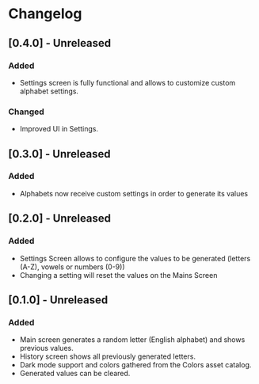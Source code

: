 # Changelog

## [0.4.0] - Unreleased
### Added
- Settings screen is fully functional and allows to customize custom alphabet settings.

### Changed
- Improved UI in Settings.

## [0.3.0] - Unreleased
### Added
- Alphabets now receive custom settings in order to generate its values

## [0.2.0] - Unreleased
### Added
- Settings Screen allows to configure the values to be generated (letters (A-Z), vowels or numbers (0-9))
- Changing a setting will reset the values on the Mains Screen

## [0.1.0] - Unreleased
### Added
- Main screen generates a random letter (English alphabet) and shows previous values.
- History screen shows all previously generated letters.
- Dark mode support and colors gathered from the Colors asset catalog.
- Generated values can be cleared.